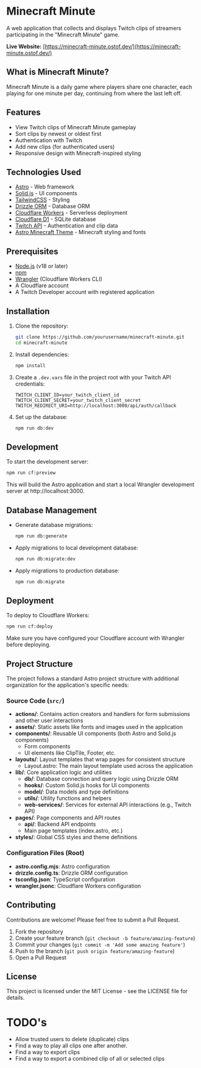 # Minecraft Minute

A web application that collects and displays Twitch clips of streamers participating in the "Minecraft Minute" game.

**Live Website:** [https://minecraft-minute.ostof.dev/](https://minecraft-minute.ostof.dev/)

## What is Minecraft Minute?

Minecraft Minute is a daily game where players share one character, each playing for one minute per day, continuing from where the last left off.

## Features

- View Twitch clips of Minecraft Minute gameplay
- Sort clips by newest or oldest first
- Authentication with Twitch
- Add new clips (for authenticated users)
- Responsive design with Minecraft-inspired styling

## Technologies Used

- [Astro](https://astro.build/) - Web framework
- [Solid.js](https://www.solidjs.com/) - UI components
- [TailwindCSS](https://tailwindcss.com/) - Styling
- [Drizzle ORM](https://orm.drizzle.team/) - Database ORM
- [Cloudflare Workers](https://workers.cloudflare.com/) - Serverless deployment
- [Cloudflare D1](https://developers.cloudflare.com/d1/) - SQLite database
- [Twitch API](https://dev.twitch.tv/docs/api/) - Authentication and clip data
- [Astro Minecraft Theme](https://github.com/BryceRussell/astro-minecraft-theme) - Minecraft styling and fonts

## Prerequisites

- [Node.js](https://nodejs.org/) (v18 or later)
- [npm](https://www.npmjs.com/)
- [Wrangler](https://developers.cloudflare.com/workers/wrangler/) (Cloudflare Workers CLI)
- A Cloudflare account
- A Twitch Developer account with registered application

## Installation

1. Clone the repository:
   ```bash
   git clone https://github.com/yourusername/minecraft-minute.git
   cd minecraft-minute
   ```

2. Install dependencies:
   ```bash
   npm install
   ```

3. Create a `.dev.vars` file in the project root with your Twitch API credentials:
   ```
   TWITCH_CLIENT_ID=your_twitch_client_id
   TWITCH_CLIENT_SECRET=your_twitch_client_secret
   TWITCH_REDIRECT_URI=http://localhost:3000/api/auth/callback
   ```

4. Set up the database:
   ```bash
   npm run db:dev
   ```

## Development

To start the development server:

```bash
npm run cf:preview
```

This will build the Astro application and start a local Wrangler development server at http://localhost:3000.

## Database Management

- Generate database migrations:
  ```bash
  npm run db:generate
  ```

- Apply migrations to local development database:
  ```bash
  npm run db:migrate:dev
  ```

- Apply migrations to production database:
  ```bash
  npm run db:migrate
  ```

## Deployment

To deploy to Cloudflare Workers:

```bash
npm run cf:deploy
```

Make sure you have configured your Cloudflare account with Wrangler before deploying.

## Project Structure

The project follows a standard Astro project structure with additional organization for the application's specific needs:

### Source Code (`src/`)

- **actions/**: Contains action creators and handlers for form submissions and other user interactions
- **assets/**: Static assets like fonts and images used in the application
- **components/**: Reusable UI components (both Astro and Solid.js components)
  - Form components
  - UI elements like ClipTile, Footer, etc.
- **layouts/**: Layout templates that wrap pages for consistent structure
  - Layout.astro: The main layout template used across the application
- **lib/**: Core application logic and utilities
  - **db/**: Database connection and query logic using Drizzle ORM
  - **hooks/**: Custom Solid.js hooks for UI components
  - **model/**: Data models and type definitions
  - **utils/**: Utility functions and helpers
  - **web-services/**: Services for external API interactions (e.g., Twitch API)
- **pages/**: Page components and API routes
  - **api/**: Backend API endpoints
  - Main page templates (index.astro, etc.)
- **styles/**: Global CSS styles and theme definitions

### Configuration Files (Root)

- **astro.config.mjs**: Astro configuration
- **drizzle.config.ts**: Drizzle ORM configuration
- **tsconfig.json**: TypeScript configuration
- **wrangler.jsonc**: Cloudflare Workers configuration

## Contributing

Contributions are welcome! Please feel free to submit a Pull Request.

1. Fork the repository
2. Create your feature branch (`git checkout -b feature/amazing-feature`)
3. Commit your changes (`git commit -m 'Add some amazing feature'`)
4. Push to the branch (`git push origin feature/amazing-feature`)
5. Open a Pull Request

## License

This project is licensed under the MIT License - see the LICENSE file for details.



# TODO's

- Allow trusted users to delete (duplicate) clips
- Find a way to play all clips one after another.
- Find a way to export clips
- Find a way to export a combined clip of all or selected clips
